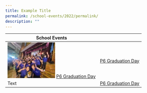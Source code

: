 ```yaml
---
title: Example Title
permalink: /school-events/2022/permalink/
description: ""
---
```



|**School Events**  |  |
| -------- | -------- |
| ![](/images/School%20Events/2022/2022%20P6%20Grad%20Day%20Logo.jpg)  [P6 Graduation Day](https://photos.app.goo.gl/bodHrmohigr3nrcJ8)       | [P6 Graduation Day](https://photos.app.goo.gl/bodHrmohigr3nrcJ8)     |
| Text        | [P6 Graduation Day](https://photos.app.goo.gl/bodHrmohigr3nrcJ8)     |